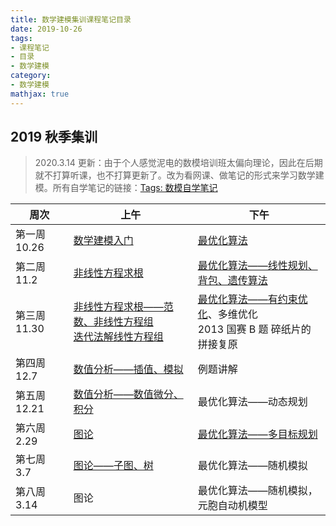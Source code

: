 ```yaml
---
title: 数学建模集训课程笔记目录
date: 2019-10-26
tags:
- 课程笔记
- 目录
- 数学建模
category:
- 数学建模
mathjax: true
---
```


## 2019 秋季集训

> 2020.3.14 更新：由于个人感觉泥电的数模培训班太偏向理论，因此在后期就不打算听课，也不打算更新了。改为看网课、做笔记的形式来学习数学建模。所有自学笔记的链接：[Tags: 数模自学笔记](/tags/数模自学笔记/)

周次|上午|下午
-|-|-
第一周 10.26|[数学建模入门](../getting-started-mathematical-modeling/)|[最优化算法](../optimization-in-MCM)
第二周 11.2|[非线性方程求根](../non-linear-equation/)|[最优化算法——线性规划、背包、遗传算法](../optimization-in-MCM#线性规划)
第三周 11.30|[非线性方程求根——范数、非线性方程组](../non-linear-equation/#范数简介)<br>[迭代法解线性方程组](../iterative-method-in-solving-system-of-linear-equations/)|[最优化算法——有约束优化](../optimization-in-MCM/#有约束优化)、多维优化<br>2013 国赛 B 题 碎纸片的拼接复原
第四周 12.7|[数值分析——插值、模拟](/MATLAB/data-process-in-data-analysis)|例题讲解
第五周 12.21|[数值分析——数值微分、积分](/MATLAB/data-process-in-data-analysis#数值微分)|最优化算法——动态规划
第六周 2.29|[图论](../graphs)|[最优化算法——多目标规划](../optimization-in-MCM/#多目标优化)
第七周 3.7|[图论——子图、树](../graphs#子图)|最优化算法——随机模拟
第八周 3.14|图论|最优化算法——随机模拟，元胞自动机模型